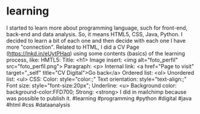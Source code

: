 # learning
I started to learn more about programming language, such for front-end, back-end and data analysis.
So, it means HTML5, CSS, Java, Python. I decided to learn a bit of each one and then decide with each one I have more "connection".
Related to HTML, I did a CV Page (https://lnkd.in/eUytPHaq) using some contents (basics) of the learning process, like:
HMTL5:  Title: &lt;h1> Image insert: &lt;img alt="foto_perfil" src="foto_perfil.png"> Paragraph: &lt;p> Internal link: &lt;a href="Page to visit" target="_self" title="CV Digital">Go back&lt;/a> Ordered list: &lt;ol> Unordered list: &lt;ul>
CSS:  Color: style="color:;" Text orientation: style="text-align:;" Font size: style="font-size:20px"; Underline: &lt;u> Background color: background-color:FFD700; Strong: &lt;strong>
I did in mailchimp because was possible to publish it.
#learning #programming #python #digital #java #html #css #dataanalysis
